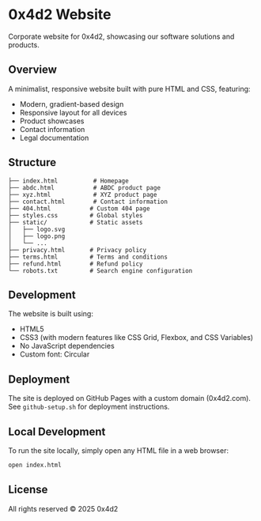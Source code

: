 # 0x4d2 Website

Corporate website for 0x4d2, showcasing our software solutions and products.

## Overview

A minimalist, responsive website built with pure HTML and CSS, featuring:
- Modern, gradient-based design
- Responsive layout for all devices
- Product showcases
- Contact information
- Legal documentation

## Structure

```
├── index.html          # Homepage
├── abdc.html           # ABDC product page
├── xyz.html            # XYZ product page
├── contact.html        # Contact information
├── 404.html           # Custom 404 page
├── styles.css         # Global styles
├── static/            # Static assets
│   ├── logo.svg
│   ├── logo.png
│   └── ...
├── privacy.html       # Privacy policy
├── terms.html         # Terms and conditions
├── refund.html        # Refund policy
└── robots.txt         # Search engine configuration
```

## Development

The website is built using:
- HTML5
- CSS3 (with modern features like CSS Grid, Flexbox, and CSS Variables)
- No JavaScript dependencies
- Custom font: Circular

## Deployment

The site is deployed on GitHub Pages with a custom domain (0x4d2.com). See `github-setup.sh` for deployment instructions.

## Local Development

To run the site locally, simply open any HTML file in a web browser:

```bash
open index.html
```

## License

All rights reserved © 2025 0x4d2
